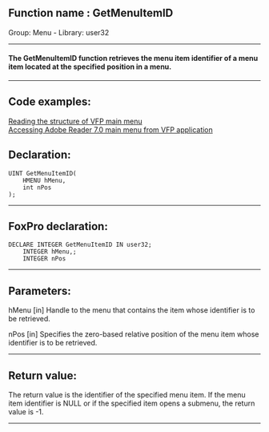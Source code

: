
## Function name : GetMenuItemID
Group: Menu - Library: user32    
***  


#### The GetMenuItemID function retrieves the menu item identifier of a menu item located at the specified position in a menu.
***  


## Code examples:
[Reading the structure of VFP main menu](../../samples/sample_337.md)  
[Accessing Adobe Reader 7.0 main menu from VFP application](../../samples/sample_495.md)  

## Declaration:
```foxpro  
UINT GetMenuItemID(
	HMENU hMenu,
	int nPos
);  
```  
***  


## FoxPro declaration:
```foxpro  
DECLARE INTEGER GetMenuItemID IN user32;
	INTEGER hMenu,;
	INTEGER nPos  
```  
***  


## Parameters:
hMenu
[in] Handle to the menu that contains the item whose identifier is to be retrieved. 

nPos
[in] Specifies the zero-based relative position of the menu item whose identifier is to be retrieved.   
***  


## Return value:
The return value is the identifier of the specified menu item. If the menu item identifier is NULL or if the specified item opens a submenu, the return value is -1.   
***  

